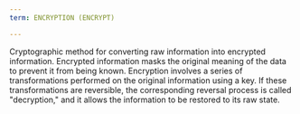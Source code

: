 ```yaml
---
term: ENCRYPTION (ENCRYPT)

---
```

Cryptographic method for converting raw information into encrypted information. Encrypted information masks the original meaning of the data to prevent it from being known. Encryption involves a series of transformations performed on the original information using a key. If these transformations are reversible, the corresponding reversal process is called "decryption," and it allows the information to be restored to its raw state.